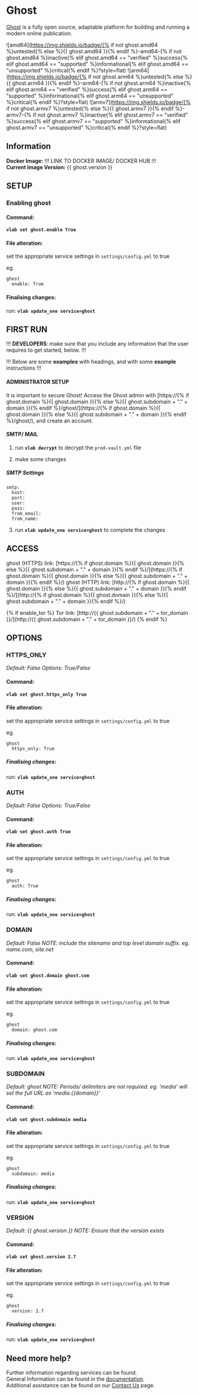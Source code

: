 # Ghost

[Ghost](http://ghost.org/) is a fully open source, adaptable platform for building and running a modern online publication.

![amd64](https://img.shields.io/badge/{% if not ghost.amd64 %}untested{% else %}{{ ghost.amd64 }}{% endif %}-amd64-{% if not ghost.amd64 %}inactive{% elif ghost.amd64 == "verified" %}success{% elif ghost.amd64 == "supported" %}informational{% elif ghost.amd64 == "unsupported" %}critical{% endif %}?style=flat)
![arm64](https://img.shields.io/badge/{% if not ghost.arm64 %}untested{% else %}{{ ghost.arm64 }}{% endif %}-arm64-{% if not ghost.arm64 %}inactive{% elif ghost.arm64 == "verified" %}success{% elif ghost.arm64 == "supported" %}informational{% elif ghost.arm64 == "unsupported" %}critical{% endif %}?style=flat)
![armv7](https://img.shields.io/badge/{% if not ghost.armv7 %}untested{% else %}{{ ghost.armv7 }}{% endif %}-armv7-{% if not ghost.armv7 %}inactive{% elif ghost.armv7 == "verified" %}success{% elif ghost.armv7 == "supported" %}informational{% elif ghost.armv7 == "unsupported" %}critical{% endif %}?style=flat)

## Information


**Docker Image:** !!! LINK TO DOCKER IMAGE/ DOCKER HUB !!!  
**Current Image Version:** {{ ghost.version }}

## SETUP

### Enabling ghost

#### Command:

**`vlab set ghost.enable True`**

#### File alteration:

set the appropriate service settings in `settings/config.yml` to true

eg.
```
ghost
  enable: True
```

#### Finalising changes:

run: **`vlab update_one service=ghost`**

## FIRST RUN

!!! **DEVELOPERS**: make sure that you include any information that the user requires to get started, below. !!!

!!! Below are some **examples** with headings, and with some **example** instructions !!!

#### ADMINISTRATOR SETUP

It is important to secure Ghost! Access the Ghost admin with [https://{% if ghost.domain %}{{ ghost.domain }}{% else %}{{ ghost.subdomain + "." + domain }}{% endif %}/ghost/](https://{% if ghost.domain %}{{ ghost.domain }}{% else %}{{ ghost.subdomain + "." + domain }}{% endif %}/ghost/), and create an account.

#### SMTP/ MAIL

1. run **`vlab decrypt`** to decrypt the `prod-vault.yml` file

2. make some changes


##### SMTP Settings
```
smtp:
  host:
  port:
  user:
  pass:
  from_email:
  from_name:
```

3. run **`vlab update_one service=ghost`** to complete the changes


## ACCESS

ghost (HTTPS) link: [https://{% if ghost.domain %}{{ ghost.domain }}{% else %}{{ ghost.subdomain + "." + domain }}{% endif %}/](https://{% if ghost.domain %}{{ ghost.domain }}{% else %}{{ ghost.subdomain + "." + domain }}{% endif %}/)
ghost (HTTP) link: [http://{% if ghost.domain %}{{ ghost.domain }}{% else %}{{ ghost.subdomain + "." + domain }}{% endif %}/](http://{% if ghost.domain %}{{ ghost.domain }}{% else %}{{ ghost.subdomain + "." + domain }}{% endif %}/)

{% if enable_tor %}
Tor link: [http://{{ ghost.subdomain + "." + tor_domain }}/](http://{{ ghost.subdomain + "." + tor_domain }}/)
{% endif %}

## OPTIONS

### HTTPS_ONLY
*Default: False*
*Options: True/False*

#### Command:

**`vlab set ghost.https_only True`**

#### File alteration:

set the appropriate service settings in `settings/config.yml` to true

eg.
```
ghost
  https_only: True
```

##### Finalising changes:

run: **`vlab update_one service=ghost`**

### AUTH
*Default: False*
*Options: True/False*

#### Command:

**`vlab set ghost.auth True`**

#### File alteration:

set the appropriate service settings in `settings/config.yml` to true

eg.
```
ghost
  auth: True
```

##### Finalising changes:

run: **`vlab update_one service=ghost`**

### DOMAIN
*Default: False*
*NOTE: include the sitename and top level domain suffix. eg. name.com, site.net*

#### Command:

**`vlab set ghost.domain ghost.com`**

#### File alteration:

set the appropriate service settings in `settings/config.yml` to true

eg.
```
ghost
  domain: ghost.com
```

##### Finalising changes:

run: **`vlab update_one service=ghost`**

### SUBDOMAIN
*Default: ghost*
*NOTE: Periods/ delimiters are not required. eg. 'media' will set the full URL as 'media.{{domain}}'*

#### Command:

**`vlab set ghost.subdomain media`**

#### File alteration:

set the appropriate service settings in `settings/config.yml` to true

eg.
```
ghost
  subdomain: media
```

##### Finalising changes:

run: **`vlab update_one service=ghost`**

### VERSION
*Default: {{  ghost.version  }}*
*NOTE: Ensure that the version exists*

#### Command:

**`vlab set ghost.version 2.7`**

#### File alteration:

set the appropriate service settings in `settings/config.yml` to true

eg.
```
ghost
  version: 2.7
```

##### Finalising changes:

run: **`vlab update_one service=ghost`**

## Need more help?
Further information regarding services can be found. \
General Information can be found in the [documentation](https://docs.vivumlab.com). \
Additional assistance can be found on our [Contact Us](https://docs.vivumlab.com/Contact-us) page.
